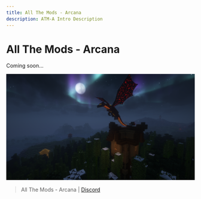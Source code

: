 ```yaml
---
title: All The Mods - Arcana
description: ATM-A Intro Description
---  
```


# All The Mods - Arcana

Coming soon...

![](img/SPOILER_2025-01-10_19.51.41.png)

> All The Mods - Arcana | [Discord](https://discord.com/invite/allthemods)
